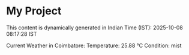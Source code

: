 # My Project

This content is dynamically generated in Indian Time (IST): 2025-10-08 08:17:28 IST


Current Weather in Coimbatore:
Temperature: 25.88 °C
Condition: mist
